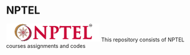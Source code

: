 # NPTEL
<img src="https://github.com/Saptarshidas131/NPTEL/blob/main/nptel.png" height="50%" width="50%">
This repository consists of NPTEL courses assignments and codes
